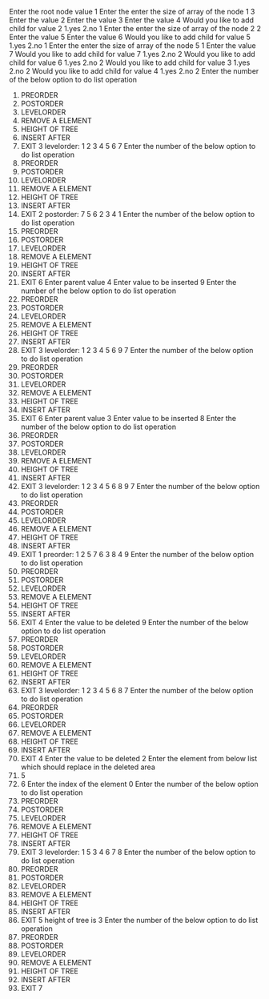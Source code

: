 Enter the root node value
1
Enter the enter the size of array of the node 1
3
Enter the value
2
Enter the value
3
Enter the value
4
Would you like to add child for value 2 1.yes 2.no
1
Enter the enter the size of array of the node 2
2
Enter the value
5
Enter the value
6
Would you like to add child for value 5 1.yes 2.no
1
Enter the enter the size of array of the node 5
1
Enter the value
7
Would you like to add child for value 7 1.yes 2.no
2
Would you like to add child for value 6 1.yes 2.no
2
Would you like to add child for value 3 1.yes 2.no
2
Would you like to add child for value 4 1.yes 2.no
2
Enter the number of the below option to do list operation
1. PREORDER
2. POSTORDER
3. LEVELORDER
4. REMOVE A ELEMENT
5. HEIGHT OF TREE
6. INSERT AFTER
7. EXIT
3
levelorder: 1 2 3 4 5 6 7 
Enter the number of the below option to do list operation
1. PREORDER
2. POSTORDER
3. LEVELORDER
4. REMOVE A ELEMENT
5. HEIGHT OF TREE
6. INSERT AFTER
7. EXIT
2
postorder: 7 5 6 2 3 4 1 
Enter the number of the below option to do list operation
1. PREORDER
2. POSTORDER
3. LEVELORDER
4. REMOVE A ELEMENT
5. HEIGHT OF TREE
6. INSERT AFTER
7. EXIT
6
Enter parent value
4
Enter value to be inserted
9
Enter the number of the below option to do list operation
1. PREORDER
2. POSTORDER
3. LEVELORDER
4. REMOVE A ELEMENT
5. HEIGHT OF TREE
6. INSERT AFTER
7. EXIT
3
levelorder: 1 2 3 4 5 6 9 7 
Enter the number of the below option to do list operation
1. PREORDER
2. POSTORDER
3. LEVELORDER
4. REMOVE A ELEMENT
5. HEIGHT OF TREE
6. INSERT AFTER
7. EXIT
6
Enter parent value
3
Enter value to be inserted
8
Enter the number of the below option to do list operation
1. PREORDER
2. POSTORDER
3. LEVELORDER
4. REMOVE A ELEMENT
5. HEIGHT OF TREE
6. INSERT AFTER
7. EXIT
3
levelorder: 1 2 3 4 5 6 8 9 7 
Enter the number of the below option to do list operation
1. PREORDER
2. POSTORDER
3. LEVELORDER
4. REMOVE A ELEMENT
5. HEIGHT OF TREE
6. INSERT AFTER
7. EXIT
1
preorder: 1 2 5 7 6 3 8 4 9 
Enter the number of the below option to do list operation
1. PREORDER
2. POSTORDER
3. LEVELORDER
4. REMOVE A ELEMENT
5. HEIGHT OF TREE
6. INSERT AFTER
7. EXIT
4
Enter the value to be deleted
9
Enter the number of the below option to do list operation
1. PREORDER
2. POSTORDER
3. LEVELORDER
4. REMOVE A ELEMENT
5. HEIGHT OF TREE
6. INSERT AFTER
7. EXIT
3
levelorder: 1 2 3 4 5 6 8 7 
Enter the number of the below option to do list operation
1. PREORDER
2. POSTORDER
3. LEVELORDER
4. REMOVE A ELEMENT
5. HEIGHT OF TREE
6. INSERT AFTER
7. EXIT
4
Enter the value to be deleted
2
Enter the element from below list which should replace in the deleted area
0. 5
1. 6
Enter the index of the element
0
Enter the number of the below option to do list operation
1. PREORDER
2. POSTORDER
3. LEVELORDER
4. REMOVE A ELEMENT
5. HEIGHT OF TREE
6. INSERT AFTER
7. EXIT
3
levelorder: 1 5 3 4 6 7 8 
Enter the number of the below option to do list operation
1. PREORDER
2. POSTORDER
3. LEVELORDER
4. REMOVE A ELEMENT
5. HEIGHT OF TREE
6. INSERT AFTER
7. EXIT
5
height of tree is 3
Enter the number of the below option to do list operation
1. PREORDER
2. POSTORDER
3. LEVELORDER
4. REMOVE A ELEMENT
5. HEIGHT OF TREE
6. INSERT AFTER
7. EXIT
7